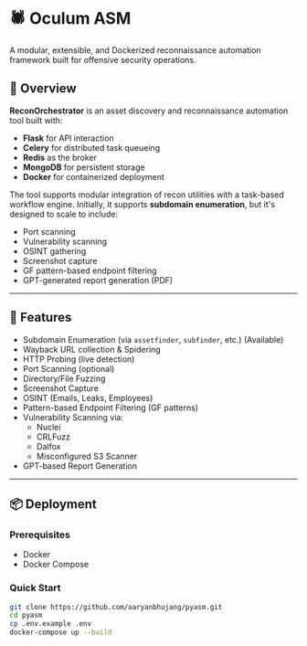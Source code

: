 # 🕷️ Oculum ASM 

A modular, extensible, and Dockerized reconnaissance automation framework built for offensive security operations.

## 🚀 Overview

**ReconOrchestrator** is an asset discovery and reconnaissance automation tool built with:

- **Flask** for API interaction  
- **Celery** for distributed task queueing  
- **Redis** as the broker  
- **MongoDB** for persistent storage  
- **Docker** for containerized deployment

The tool supports modular integration of recon utilities with a task-based workflow engine. Initially, it supports **subdomain enumeration**, but it's designed to scale to include:

- Port scanning  
- Vulnerability scanning  
- OSINT gathering  
- Screenshot capture  
- GF pattern-based endpoint filtering  
- GPT-generated report generation (PDF)

---

## 🔧 Features

- Subdomain Enumeration (via `assetfinder`, `subfinder`, etc.)  (Available)
- Wayback URL collection & Spidering  
- HTTP Probing (live detection)  
- Port Scanning (optional)  
- Directory/File Fuzzing  
- Screenshot Capture  
- OSINT (Emails, Leaks, Employees)  
- Pattern-based Endpoint Filtering (GF patterns)  
- Vulnerability Scanning via:
  - Nuclei  
  - CRLFuzz  
  - Dalfox  
  - Misconfigured S3 Scanner  
- GPT-based Report Generation

---

## 📦 Deployment

### Prerequisites

- Docker  
- Docker Compose

### Quick Start

```bash
git clone https://github.com/aaryanbhujang/pyasm.git
cd pyasm
cp .env.example .env
docker-compose up --build

